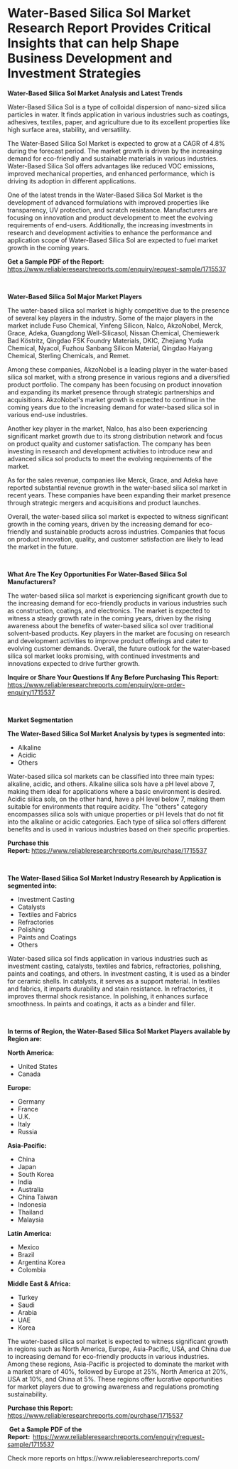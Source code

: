 <p><h1>Water-Based Silica Sol Market Research Report Provides Critical Insights that can help Shape Business Development and Investment Strategies</h1></p><p><strong>Water-Based Silica Sol Market Analysis and Latest Trends</strong></p>
<p><p>Water-Based Silica Sol is a type of colloidal dispersion of nano-sized silica particles in water. It finds application in various industries such as coatings, adhesives, textiles, paper, and agriculture due to its excellent properties like high surface area, stability, and versatility.</p><p>The Water-Based Silica Sol Market is expected to grow at a CAGR of 4.8% during the forecast period. The market growth is driven by the increasing demand for eco-friendly and sustainable materials in various industries. Water-Based Silica Sol offers advantages like reduced VOC emissions, improved mechanical properties, and enhanced performance, which is driving its adoption in different applications.</p><p>One of the latest trends in the Water-Based Silica Sol Market is the development of advanced formulations with improved properties like transparency, UV protection, and scratch resistance. Manufacturers are focusing on innovation and product development to meet the evolving requirements of end-users. Additionally, the increasing investments in research and development activities to enhance the performance and application scope of Water-Based Silica Sol are expected to fuel market growth in the coming years.</p></p>
<p><strong>Get a Sample PDF of the Report:&nbsp;</strong> <a href="https://www.reliableresearchreports.com/enquiry/request-sample/1715537">https://www.reliableresearchreports.com/enquiry/request-sample/1715537</a></p>
<p>&nbsp;</p>
<p><strong>Water-Based Silica Sol Major Market Players</strong></p>
<p><p>The water-based silica sol market is highly competitive due to the presence of several key players in the industry. Some of the major players in the market include Fuso Chemical, Yinfeng Silicon, Nalco, AkzoNobel, Merck, Grace, Adeka, Guangdong Well-Silicasol, Nissan Chemical, Chemiewerk Bad Köstritz, Qingdao FSK Foundry Materials, DKIC, Zhejiang Yuda Chemical, Nyacol, Fuzhou Sanbang Silicon Material, Qingdao Haiyang Chemical, Sterling Chemicals, and Remet.</p><p>Among these companies, AkzoNobel is a leading player in the water-based silica sol market, with a strong presence in various regions and a diversified product portfolio. The company has been focusing on product innovation and expanding its market presence through strategic partnerships and acquisitions. AkzoNobel's market growth is expected to continue in the coming years due to the increasing demand for water-based silica sol in various end-use industries.</p><p>Another key player in the market, Nalco, has also been experiencing significant market growth due to its strong distribution network and focus on product quality and customer satisfaction. The company has been investing in research and development activities to introduce new and advanced silica sol products to meet the evolving requirements of the market.</p><p>As for the sales revenue, companies like Merck, Grace, and Adeka have reported substantial revenue growth in the water-based silica sol market in recent years. These companies have been expanding their market presence through strategic mergers and acquisitions and product launches.</p><p>Overall, the water-based silica sol market is expected to witness significant growth in the coming years, driven by the increasing demand for eco-friendly and sustainable products across industries. Companies that focus on product innovation, quality, and customer satisfaction are likely to lead the market in the future.</p></p>
<p>&nbsp;</p>
<p><strong>What Are The Key Opportunities For Water-Based Silica Sol Manufacturers?</strong></p>
<p><p>The water-based silica sol market is experiencing significant growth due to the increasing demand for eco-friendly products in various industries such as construction, coatings, and electronics. The market is expected to witness a steady growth rate in the coming years, driven by the rising awareness about the benefits of water-based silica sol over traditional solvent-based products. Key players in the market are focusing on research and development activities to improve product offerings and cater to evolving customer demands. Overall, the future outlook for the water-based silica sol market looks promising, with continued investments and innovations expected to drive further growth.</p></p>
<p><strong>Inquire or Share Your Questions If Any Before Purchasing This Report:</strong> <a href="https://www.reliableresearchreports.com/enquiry/pre-order-enquiry/1715537">https://www.reliableresearchreports.com/enquiry/pre-order-enquiry/1715537</a></p>
<p>&nbsp;</p>
<p><strong>Market Segmentation</strong></p>
<p><strong>The Water-Based Silica Sol Market Analysis by types is segmented into:</strong></p>
<p><ul><li>Alkaline</li><li>Acidic</li><li>Others</li></ul></p>
<p><p>Water-based silica sol markets can be classified into three main types: alkaline, acidic, and others. Alkaline silica sols have a pH level above 7, making them ideal for applications where a basic environment is desired. Acidic silica sols, on the other hand, have a pH level below 7, making them suitable for environments that require acidity. The "others" category encompasses silica sols with unique properties or pH levels that do not fit into the alkaline or acidic categories. Each type of silica sol offers different benefits and is used in various industries based on their specific properties.</p></p>
<p><strong>Purchase this Report:&nbsp;</strong><a href="https://www.reliableresearchreports.com/purchase/1715537">https://www.reliableresearchreports.com/purchase/1715537</a></p>
<p>&nbsp;</p>
<p><strong>The Water-Based Silica Sol Market Industry Research by Application is segmented into:</strong></p>
<p><ul><li>Investment Casting</li><li>Catalysts</li><li>Textiles and Fabrics</li><li>Refractories</li><li>Polishing</li><li>Paints and Coatings</li><li>Others</li></ul></p>
<p><p>Water-based silica sol finds application in various industries such as investment casting, catalysts, textiles and fabrics, refractories, polishing, paints and coatings, and others. In investment casting, it is used as a binder for ceramic shells. In catalysts, it serves as a support material. In textiles and fabrics, it imparts durability and stain resistance. In refractories, it improves thermal shock resistance. In polishing, it enhances surface smoothness. In paints and coatings, it acts as a binder and filler.</p></p>
<p>&nbsp;</p>
<p><strong>In terms of Region, the Water-Based Silica Sol Market Players available by Region are:</strong></p>
<p>
    <p> <strong> North America: </strong>
        <ul>
            <li>United States</li>
            <li>Canada</li>
        </ul>
        </p> 
    <p> <strong> Europe: </strong>
        <ul>
            <li>Germany</li>
            <li>France</li>
            <li>U.K.</li>
            <li>Italy</li>
            <li>Russia</li>
        </ul>
        </p> 
    <p> <strong> Asia-Pacific: </strong>
        <ul>
            <li>China</li>
            <li>Japan</li>
            <li>South Korea</li>
            <li>India</li>
            <li>Australia</li>
            <li>China Taiwan</li>
            <li>Indonesia</li>
            <li>Thailand</li>
            <li>Malaysia</li>
        </ul>
        </p> 
    <p> <strong> Latin America: </strong>
        <ul>
            <li>Mexico</li>
            <li>Brazil</li>
            <li>Argentina Korea</li>
            <li>Colombia</li>
        </ul>
        </p> 
    <p> <strong> Middle East & Africa: </strong>
        <ul>
            <li>Turkey</li>
            <li>Saudi</li>
            <li>Arabia</li>
            <li>UAE</li>
            <li>Korea</li>
        </ul>
    </p>
    </p>
<p><p>The water-based silica sol market is expected to witness significant growth in regions such as North America, Europe, Asia-Pacific, USA, and China due to increasing demand for eco-friendly products in various industries. Among these regions, Asia-Pacific is projected to dominate the market with a market share of 40%, followed by Europe at 25%, North America at 20%, USA at 10%, and China at 5%. These regions offer lucrative opportunities for market players due to growing awareness and regulations promoting sustainability.</p></p>
<p><strong>Purchase this Report: </strong><a href="https://www.reliableresearchreports.com/purchase/1715537">https://www.reliableresearchreports.com/purchase/1715537</a></p>
<p>&nbsp;<strong>Get a Sample PDF of the Report:&nbsp;&nbsp;</strong><a href="https://www.reliableresearchreports.com/enquiry/request-sample/1715537">https://www.reliableresearchreports.com/enquiry/request-sample/1715537</a></p>
<p><strong></strong></p>
<p>Check more reports on https://www.reliableresearchreports.com/</p>